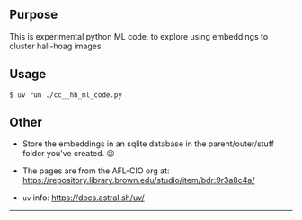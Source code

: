 ## Purpose

This is experimental python ML code, to explore using embeddings to cluster hall-hoag images.


## Usage

```
$ uv run ./cc__hh_ml_code.py
```


## Other

- Store the embeddings in an sqlite database in the parent/outer/stuff folder you've created. 😉

- The pages are from the AFL-CIO org at: <https://repository.library.brown.edu/studio/item/bdr:9r3a8c4a/>

- `uv` info: <https://docs.astral.sh/uv/>

---